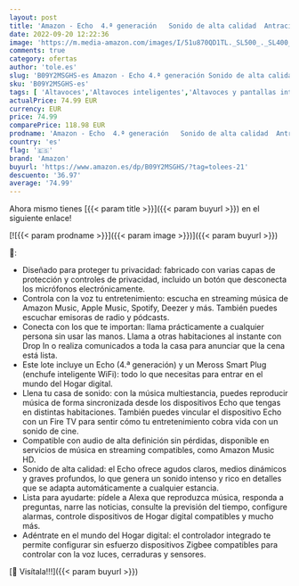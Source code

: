```yaml
---
layout: post
title: 'Amazon - Echo  4.ª generación   Sonido de alta calidad  Antracita + Meross Smart Plug  enchufe inteligente WiFi   compatible con Alexa - Kit de inicio de Hogar digital'
date: 2022-09-20 12:22:36
image: 'https://m.media-amazon.com/images/I/51u870QD1TL._SL500_._SL400_.jpg'
comments: true
category: ofertas
author: 'tole.es'
slug: 'B09Y2MSGHS-es Amazon - Echo 4.ª generación Sonido de alta calidad...'
sku: 'B09Y2MSGHS-es'
tags: [ 'Altavoces','Altavoces inteligentes','Altavoces y pantallas inteligentes Echo','Dispositivos Amazon','Dispositivos Amazon y Accesorios','Electrónica','Equipos de audio y Hi-Fi','Paquetes de dispositivos','alexa','amazon','enchufe','inteligente','🇪🇸', ]
actualPrice: 74.99 EUR
currency: EUR
price: 74.99
comparePrice: 118.98 EUR
prodname: 'Amazon - Echo  4.ª generación   Sonido de alta calidad  Antracita + Meross Smart Plug  enchufe inteligente WiFi   compatible con Alexa - Kit de inicio de Hogar digital'
country: 'es'
flag: '🇪🇸'
brand: 'Amazon'
buyurl: 'https://www.amazon.es/dp/B09Y2MSGHS/?tag=tolees-21'
descuento: '36.97'
average: '74.99'
---
```


Ahora mismo tienes [{{< param title >}}]({{< param buyurl >}}) en el siguiente enlace!

[![{{< param prodname >}}]({{< param image >}})]({{< param buyurl >}})

🔎:

- Diseñado para proteger tu privacidad: fabricado con varias capas de protección y controles de privacidad, incluido un botón que desconecta los micrófonos electrónicamente.
- Controla con la voz tu entretenimiento: escucha en streaming música de Amazon Music, Apple Music, Spotify, Deezer y más. También puedes escuchar emisoras de radio y pódcasts.
- Conecta con los que te importan: llama prácticamente a cualquier persona sin usar las manos. Llama a otras habitaciones al instante con Drop In o realiza comunicados a toda la casa para anunciar que la cena está lista.
- Este lote incluye un Echo (4.ª generación) y un Meross Smart Plug (enchufe inteligente WiFi): todo lo que necesitas para entrar en el mundo del Hogar digital.
- Llena tu casa de sonido: con la música multiestancia, puedes reproducir música de forma sincronizada desde los dispositivos Echo que tengas en distintas habitaciones. También puedes vincular el dispositivo Echo con un Fire TV para sentir cómo tu entretenimiento cobra vida con un sonido de cine.
- Compatible con audio de alta definición sin pérdidas, disponible en servicios de música en streaming compatibles, como Amazon Music HD.
- Sonido de alta calidad: el Echo ofrece agudos claros, medios dinámicos y graves profundos, lo que genera un sonido intenso y rico en detalles que se adapta automáticamente a cualquier estancia.
- Lista para ayudarte: pídele a Alexa que reproduzca música, responda a preguntas, narre las noticias, consulte la previsión del tiempo, configure alarmas, controle dispositivos de Hogar digital compatibles y mucho más.
- Adéntrate en el mundo del Hogar digital: el controlador integrado te permite configurar sin esfuerzo dispositivos Zigbee compatibles para controlar con la voz luces, cerraduras y sensores.

[🛒 Visítala!!!]({{< param buyurl >}})
